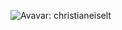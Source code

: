 ![Avavar: christianeiselt](https://avatars.githubusercontent.com/u/21975779?s=400&u=60da64900bd65d1875d7be142599cc03391c0843&v=4 "Avavar: christianeiselt")
